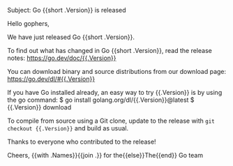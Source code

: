 Subject: Go {{short .Version}} is released

Hello gophers,

We have just released Go {{short .Version}}.

To find out what has changed in Go {{short .Version}}, read the release notes:
https://go.dev/doc/{{.Version}}

You can download binary and source distributions from our download page:
https://go.dev/dl/#{{.Version}}

If you have Go installed already, an easy way to try {{.Version}}
is by using the go command:
$ go install golang.org/dl/{{.Version}}@latest
$ {{.Version}} download

To compile from source using a Git clone, update to the release with
`git checkout {{.Version}}` and build as usual.

Thanks to everyone who contributed to the release!

Cheers,
{{with .Names}}{{join .}} for the{{else}}The{{end}} Go team
